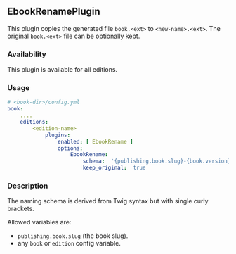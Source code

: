 ## EbookRenamePlugin

This plugin copies the generated file `book.<ext>` to `<new-name>.<ext>`. 
The original `book.<ext>` file can be optionally kept.

### Availability

This plugin is available for all editions.

### Usage

~~~.yaml
# <book-dir>/config.yml 
book:
    ....
    editions:
        <edition-name>
            plugins:
                enabled: [ EbookRename ]
                options:
                    EbookRename:
                        schema:  '{publishing.book.slug}-{book.version}' 
                        keep_original:  true                
~~~ 

### Description

The naming schema is derived from Twig syntax but with single curly brackets.

Allowed variables are:

- `publishing.book.slug` (the book slug).
- any `book` or `edition` config variable.

